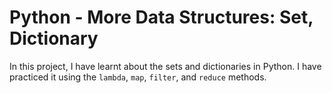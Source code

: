 # Python - More Data Structures: Set, Dictionary

In this project, I have learnt about the sets and dictionaries in Python. I have practiced it using the `lambda`, `map`, `filter`, and `reduce` methods.
